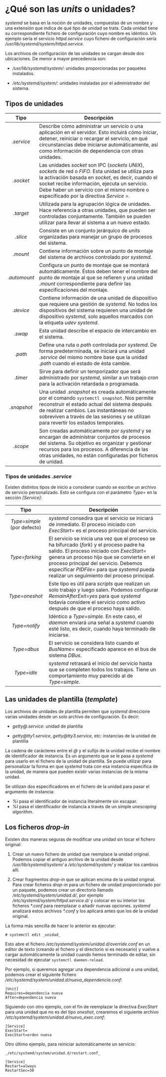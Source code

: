 
# ¿Qué son las _units_ o unidades?

_systemd_ se basa en la noción de unidades, compuestas de un nombre y una extensión que indica de qué tipo de unidad se trata. Cada unidad tiene su correspondiente fichero de configuración cuyo nombre es idéntico. Un ejemplo sería el servicio _httpd.service_ cuyo fichero de configuración sería _/usr/lib/systemd/system/httpd.service_.

Los archivos de configuración de las unidades se cargan desde dos ubicaciones. De menor a mayor precedencia son:

* _/usr/lib/systemd/system/_: unidades proporcionadas por paquetes instalados.

* _/etc/systemd/system/_: unidades instaladas por el administrador del sistema.


## Tipos de unidades

| Tipo | Descripción |
| :---: | ----------- |
| _.service_ | Describe cómo administrar un servicio o una aplicación en el servidor. Esto incluirá cómo iniciar, detener, reiniciar o recargar el servicio, en qué circunstancias debe iniciarse automáticamente, así como información de dependencia con otras unidades. |
| _.socket_ | Las unidades _socket_ son IPC (_sockets UNIX_), _sockets_ de red o _FIFO_. Esta unidad se utiliza para la activación basada en _socket_, es decir, cuando el socket recibe información, ejecuta un servicio. Debe haber un servicio con el mismo nombre o especificado por la directiva _Service =_. |
| _.target_ | Utilizada para la agrupación lógica de unidades. Hace referencia a otras unidades, que pueden ser controladas conjuntamente. También se pueden utilizar para llevar al sistema a un nuevo estado. |
| _.slice_ | Consiste en un conjunto jerárquico de _units_ organizadas para manejar un grupo de procesos del sistema. |
| _.mount_ | Contiene información sobre un punto de montaje del sistema de archivos controlado por _systemd_.
| _.automount_ | Configura un punto de montaje que se montará automáticamente. Éstos deben tener el nombre del punto de montaje al que se refieren y una unidad _.mount_ correspondiente para definir las especificaciones del montaje. |
| _.device_ | Contiene información de una unidad de dispositivo que requiere una gestión de _systemd_. No todos los dispositivos del sistema requieren una unidad de dispositivo _systemd_, solo aquellos marcados con la etiqueta _udev systemd_. |
| _.swap_ | Esta unidad describe el espacio de intercambio en el sistema. |
| _.path_ | Define una ruta o _path_ controlada por _systemd_. De forma predeterminada, se iniciará una unidad _.service_ del mismo nombre base que la unidad _.path_ cuando el estado de ésta cambie. |
| _.timer_ | Sirve para definir un temporizador que será administrado por _systemd_, similar a un trabajo _cron_ para la activación retardada o programada. |
| _.snapshot_ | Una unidad _.snapshot_ es creada automáticamente por el comando `systemctl snapshot`. Nos permite reconstruir el estado actual del sistema después de realizar cambios. Las instantáneas no sobreviven a través de las sesiones y se utilizan para revertir los estados temporales. |
| _.scope_ | Son creadas automáticamente por _systemd_ y se encargan de administrar conjuntos de procesos del sistema. Su objetivo es organizar y gestionar recursos para los procesos. A diferencia de las otras unidades, no están configuradas por ficheros de unidad. |


### Tipos de unidades _.service_

Existen distintos tipos de inicio a considerar cuando se escribe un archivo de servicio personalizado. Esto se configura con el parámetro _Type=_ en la sección _[Service]_:

| Tipo | Descripción |
| :---: | ----------- |
| _Type=simple_ (por defecto) | _systemd_ consedira que el servicio se iniciará de inmediato. El proceso iniciado con _ExecStart=_ es el proceso principal del servicio. |
| _Type=forking_ | El servicio se inicia una vez que el proceso se ha bifurcado (_fork_) y el proceso padre ha salido. El proceso iniciado con _ExecStart=_ genera un proceso hijo que se convierte en el proceso principal del servicio. Debemos especificar _PIDFile=_ para que _systemd_ pueda realizar un seguimiento del proceso principal. |
| _Type=oneshot_ | Este tipo es útil para _scripts_ que realizan un solo trabajo y luego salen. Podemos configurar _RemainAfterExit=yes_ para que _systemd_ todavía considere el servicio como activo después de que el proceso haya salido. |
| _Type=notify_ | Idéntico a _Type=simple_. En este caso, el _daemon_ enviará una señal a _systemd_ cuando esté listo, es decir, cuando haya terminado de iniciarse. |
| _Type=dbus_ | El servicio se considera listo cuando el _BusName=_ especificado aparece en el bus de sistema _DBus_. |
| _Type=idle_ | _systemd_ retrasará el inicio del servicio hasta que se completen todos los trabajos. Tiene un comportamiento muy parecido al de _Type=simple_. |


## Las unidades de plantilla (_template_)

Los archivos de unidades de plantilla permiten que _systemd_ direccione varias unidades desde un solo archivo de configuración. Es decir:

* _getty@.service_: unidad de plantilla

* _getty@tty1.service_, _getty@tty3.service_, etc: instancias de la unidad de plantilla

La cadena de carácteres entre el _@_ y el sufijo de la unidad recibe el nombre de identificador de instancia. Es un argumento que se le pasa a _systemd_ para usarlo en el fichero de la unidad de plantilla. Se puede utilizar para personalizar la forma en que _systemd_ trata con esa instancia específica de la unidad, de manera que pueden existir varias instancias de la misma unidad.

Se utilizan dos especificadores en el fichero de la unidad para pasar el argumento de instancia:

* _%i_ pasa el identificador de instancia literalmente sin escapar.
* _%I_ pasa el identificador de instancia a través de un simple _unescaping algorithm_.


## Los ficheros _drop-in_

Existen dos maneras seguras de modificar una unidad sin tocar el fichero original:

1. Crear un nuevo fichero de unidad que reemplace la unidad original. Podemos copiar el antiguo archivo de la unidad desde _/usr/lib/systemd/system/_ a _/etc/systemd/system/_ y realizar los cambios allí.

2. Crear fragmentos _drop-in_ que se aplican encima de la unidad original. Para crear ficheros _drop-in_ para un fichero de unidad proporcionado por un paquete, podemos crear un directorio llamado _/etc/systemd/system/unidad.d/_, por ejemplo _/etc/systemd/system/httpd.service.d/_ y colocar en su interior los ficheros _*.conf_ para reemplazar o añadir nuevas opciones. _systemd_ analizará estos archivos _*.conf_ y los aplicará antes que los de la unidad original.

La forma más sencilla de hacer lo anterior es ejecutar:

`# systemctl edit _unidad_`

Esto abre el fichero _/etc/systemd/system/unidad.d/override.conf_ en un editor de texto (creando el fichero y el directorio si es necesario) y vuelve a cargar automáticamente la unidad cuando hemos terminado de editar, sin necesidad de ejecutar `systemctl daemon-reload`.

Por ejemplo, si queremos agregar una dependencia adicional a una unidad, podemos crear el siguiente fichero _/etc/systemd/system/unidad.d/nueva\_dependencia.conf_:

```
[Unit]
Requires=dependencia nueva
After=dependencia nueva
```

Siguiendo con otro ejemplo, con el fin de reemplazar la directiva _ExecStart_ para una unidad que no es del tipo _oneshot_, crearemos el siguiente archivo _/etc/systemd/system/unidad.d/nuevo\_exec.conf_:

```
[Service]
ExecStart=
ExecStart=orden nueva
```

Otro último ejemplo, para reiniciar automáticamente un servicio:

```
_/etc/systemd/system/unidad.d/restart.conf_

[Service]
Restart=always
RestartSec=30
```


